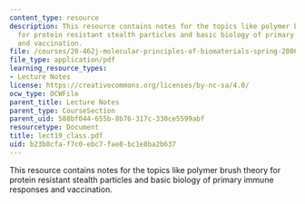 ```yaml
---
content_type: resource
description: This resource contains notes for the topics like polymer brush theory
  for protein resistant stealth particles and basic biology of primary immune responses
  and vaccination.
file: /courses/20-462j-molecular-principles-of-biomaterials-spring-2006/b23b8cfaf7c0ebc7fae8bc1e8ba2b637_lect19_class.pdf
file_type: application/pdf
learning_resource_types:
- Lecture Notes
license: https://creativecommons.org/licenses/by-nc-sa/4.0/
ocw_type: OCWFile
parent_title: Lecture Notes
parent_type: CourseSection
parent_uid: 588bf044-655b-8b76-317c-330ce5599abf
resourcetype: Document
title: lect19_class.pdf
uid: b23b8cfa-f7c0-ebc7-fae8-bc1e8ba2b637
---
```

This resource contains notes for the topics like polymer brush theory for protein resistant stealth particles and basic biology of primary immune responses and vaccination.
